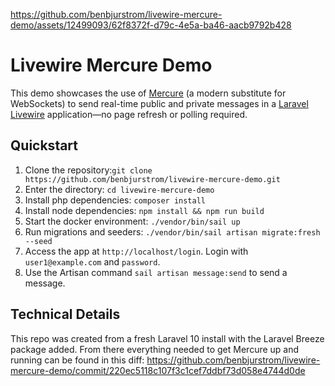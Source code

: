 https://github.com/benbjurstrom/livewire-mercure-demo/assets/12499093/62f8372f-d79c-4e5a-ba46-aacb9792b428

# Livewire Mercure Demo

This demo showcases the use of [Mercure](https://mercure.rocks/) (a modern substitute for WebSockets) to send real-time public and private messages in a [Laravel Livewire](https://livewire.laravel.com/) application—no page refresh or polling required.

## Quickstart
1. Clone the repository:`git clone https://github.com/benbjurstrom/livewire-mercure-demo.git`
2. Enter the directory: `cd livewire-mercure-demo`
3. Install php dependencies: `composer install`
4. Install node dependencies: `npm install && npm run build`
5. Start the docker environment: `./vendor/bin/sail up`
6. Run migrations and seeders: `./vendor/bin/sail artisan migrate:fresh --seed`
7. Access the app at `http://localhost/login`. Login with `user1@example.com` and `password`.
8. Use the Artisan command `sail artisan message:send` to send a message.

## Technical Details
This repo was created from a fresh Laravel 10 install with the Laravel Breeze package added. From there everything needed to get Mercure up and running can be found in this diff: https://github.com/benbjurstrom/livewire-mercure-demo/commit/220ec5118c107f3c1cef7ddbf73d058e4744d0de
